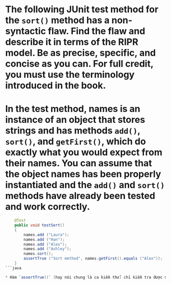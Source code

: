 # The following JUnit test method for the `sort()` method has a non-syntactic flaw. Find the flaw and describe it in terms of the RIPR model. Be as precise, specific, and concise as you can. For full credit, you must use the terminology introduced in the book.
# In the test method, names is an instance of an object that stores strings and has methods `add()`, `sort()`, and `getFirst()`, which do exactly what you would expect from their names. You can assume that the object names has been properly instantiated and the `add()` and `sort()` methods have already been tested and work correctly.

```java
    @Test
    public void testSort()
    {
        names.add ("Laura");
        names.add ("Han");
        names.add ("Alex");
        names.add ("Ashley");
        names.sort();
        assertTrue ("Sort method", names.getFirst().equals ("Alex"));
    }
```java

* Hàm `assertTrue()` (hay nói chung là ca kiểm thử) chỉ kiểm tra được một phần nhỏ (chỉ kiểm tra được phần tử đầu tiên của danh sách) của trạng thái cuối cùng (the final state). Thế nên nếu như một ca kiểm thử khiến một lỗi (fault) lây nhiễm (infect) và sau đó lan truyền (propagate) tới phần khác trong trạng thái cuối cùng, lỗi hiển thị (failure) sẽ không được bộc lộ (reveal). Lời tiên tri kiểm tra (test oracle) cần phải xem xét toàn bộ danh sách.